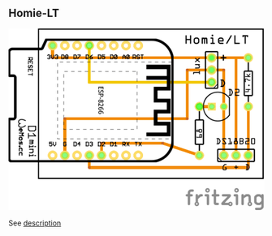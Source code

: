 ## Homie-LT

![PCB](jp-node-board_pcb.png)

See [description](http://jpmens.net/2016/05/02/a-small-pcb-for-an-esp8266-sensor-device-with-homie/)
